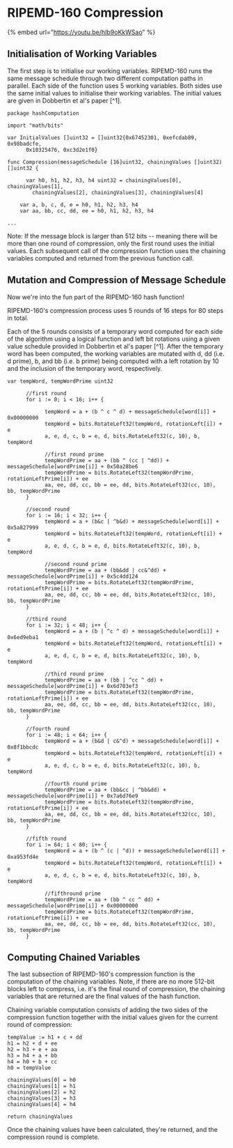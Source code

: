 # RIPEMD-160 Compression

{% embed url="https://youtu.be/hIb9oKkWSao" %}

## Initialisation of Working Variables

The first step is to initialise our working variables. RIPEMD-160 runs the same message schedule through two different computation paths in parallel. Each side of the function uses 5 working variables. Both sides use the same initial values to initialise their working variables. The initial values are given in Dobbertin et al's paper \[^1].

```markup
package hashComputation 
  
import "math/bits" 

var InitialValues []uint32 = []uint32{0x67452301, 0xefcdab89, 0x98badcfe, 
      0x10325476, 0xc3d2e1f0} 
  
func Compression(messageSchedule [16]uint32, chainingValues []uint32) []uint32 { 
  
      var h0, h1, h2, h3, h4 uint32 = chainingValues[0], chainingValues[1], 
        chainingValues[2], chainingValues[3], chainingValues[4] 
  
    var a, b, c, d, e = h0, h1, h2, h3, h4 
    var aa, bb, cc, dd, ee = h0, h1, h2, h3, h4 
 
... 
```

Note: If the message block is larger than 512 bits -- meaning there will be more than one round of compression, only the first round uses the initial values. Each subsequent call of the compression function uses the chaining variables computed and returned from the previous function call.

## Mutation and Compression of Message Schedule



Now we're into the fun part of the RIPEMD-160 hash function!

RIPEMD-160's compression process uses 5 rounds of 16 steps for 80 steps in total.

Each of the 5 rounds consists of a temporary word computed for each side of the algorithm using a logical function and left bit rotations using a given value schedule provided in Dobbertin et al's paper \[^1]. After the temporary word has been computed, the working variables are mutated with d, dd (i.e. d prime), b, and bb (i.e. b prime) being computed with a left rotation by 10 and the inclusion of the temporary word, respectively.

```markup
var tempWord, tempWordPrime uint32 
 
      //first round 
      for i := 0; i < 16; i++ { 
  
            tempWord = a + (b ^ c ^ d) + messageSchedule[word[i]] + 0x00000000 
            tempWord = bits.RotateLeft32(tempWord, rotationLeft[i]) + e 
            a, e, d, c, b = e, d, bits.RotateLeft32(c, 10), b, tempWord 
  
            //first round prime 
            tempWordPrime = aa + (bb ^ (cc | ^dd)) + messageSchedule[wordPrime[i]] + 0x50a28be6 
            tempWordPrime = bits.RotateLeft32(tempWordPrime, rotationLeftPrime[i]) + ee 
            aa, ee, dd, cc, bb = ee, dd, bits.RotateLeft32(cc, 10), bb, tempWordPrime 
      }   

      //second round 
      for i := 16; i < 32; i++ { 
            tempWord = a + (b&c | ^b&d) + messageSchedule[word[i]] + 0x5a827999 
            tempWord = bits.RotateLeft32(tempWord, rotationLeft[i]) + e 
            a, e, d, c, b = e, d, bits.RotateLeft32(c, 10), b, tempWord 
 
            //second round prime 
            tempWordPrime = aa + (bb&dd | cc&^dd) + messageSchedule[wordPrime[i]] + 0x5c4dd124 
            tempWordPrime = bits.RotateLeft32(tempWordPrime, rotationLeftPrime[i]) + ee 
            aa, ee, dd, cc, bb = ee, dd, bits.RotateLeft32(cc, 10), bb, tempWordPrime 
      }   

      //third round 
      for i := 32; i < 48; i++ { 
            tempWord = a + (b | ^c ^ d) + messageSchedule[word[i]] + 0x6ed9eba1 
            tempWord = bits.RotateLeft32(tempWord, rotationLeft[i]) + e 
            a, e, d, c, b = e, d, bits.RotateLeft32(c, 10), b, tempWord 

            //third round prime 
            tempWordPrime = aa + (bb | ^cc ^ dd) + messageSchedule[wordPrime[i]] + 0x6d703ef3 
            tempWordPrime = bits.RotateLeft32(tempWordPrime, rotationLeftPrime[i]) + ee 
            aa, ee, dd, cc, bb = ee, dd, bits.RotateLeft32(cc, 10), bb, tempWordPrime 
      } 
  
      //fourth round 
      for i := 48; i < 64; i++ { 
            tempWord = a + (b&d | c&^d) + messageSchedule[word[i]] + 0x8f1bbcdc 
            tempWord = bits.RotateLeft32(tempWord, rotationLeft[i]) + e 
            a, e, d, c, b = e, d, bits.RotateLeft32(c, 10), b, tempWord 
  
            //fourth round prime 
            tempWordPrime = aa + (bb&cc | ^bb&dd) + messageSchedule[wordPrime[i]] + 0x7a6d76e9 
            tempWordPrime = bits.RotateLeft32(tempWordPrime, rotationLeftPrime[i]) + ee 
            aa, ee, dd, cc, bb = ee, dd, bits.RotateLeft32(cc, 10), bb, tempWordPrime 
      }   

      //fifth round 
      for i := 64; i < 80; i++ { 
            tempWord = a + (b ^ (c | ^d)) + messageSchedule[word[i]] + 0xa953fd4e 
            tempWord = bits.RotateLeft32(tempWord, rotationLeft[i]) + e 
            a, e, d, c, b = e, d, bits.RotateLeft32(c, 10), b, tempWord 
 
            //fifthround prime 
            tempWordPrime = aa + (bb ^ cc ^ dd) + messageSchedule[wordPrime[i]] + 0x00000000 
            tempWordPrime = bits.RotateLeft32(tempWordPrime, rotationLeftPrime[i]) + ee 
            aa, ee, dd, cc, bb = ee, dd, bits.RotateLeft32(cc, 10), bb, tempWordPrime 
      } 
```

## Computing Chained Variables

The last subsection of RIPEMD-160's compression function is the computation of the chaining variables. Note, if there are no more 512-bit blocks left to compress, i.e. it's the final round of compression, the chaining variables that are returned are the final values of the hash function.

Chaining variable computation consists of adding the two sides of the compression function together with the initial values given for the current round of compression:

```markup
tempValue := h1 + c + dd 
h1 = h2 + d + ee 
h2 = h3 + e + aa 
h3 = h4 + a + bb 
h4 = h0 + b + cc 
h0 = tempValue 

chainingValues[0] = h0 
chainingValues[1] = h1 
chainingValues[2] = h2 
chainingValues[3] = h3 
chainingValues[4] = h4 
  
return chainingValues 
```

Once the chaining values have been calculated, they're returned, and the compression round is complete.
